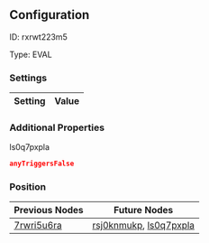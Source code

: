 # <nil>
## Configuration
ID:  rxrwt223m5

Type: EVAL 


### Settings
| Setting | Value  |
| :------------------------ | ---------------------------------------- |
 




### Additional Properties
ls0q7pxpla
 ```json 
anyTriggersFalse
```




### Position
| Previous Nodes | Future Nodes |
| :------------- | ------------ |
| [7rwri5u6ra](./7rwri5u6ra.md) | [rsj0knmukp](./rsj0knmukp.md), [ls0q7pxpla](./ls0q7pxpla.md) |